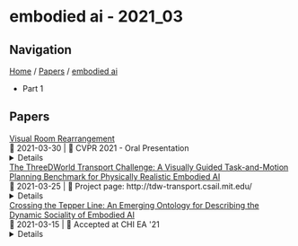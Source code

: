 # embodied ai - 2021_03

## Navigation

[Home](https://arxcompass.github.io) / [Papers](https://arxcompass.github.io/papers) / [embodied ai](https://arxcompass.github.io/papers/embodied_ai)

- Part 1

## Papers

<div class="paper-card">
    <div class="paper-title"><a href="http://arxiv.org/abs/2103.16544v1">Visual Room Rearrangement</a></div>
    <div class="paper-meta">
      📅 2021-03-30
      | 💬 CVPR 2021 - Oral Presentation
    </div>
    <details class="paper-abstract">
      There has been a significant recent progress in the field of Embodied AI with researchers developing models and algorithms enabling embodied agents to navigate and interact within completely unseen environments. In this paper, we propose a new dataset and baseline models for the task of Rearrangement. We particularly focus on the task of Room Rearrangement: an agent begins by exploring a room and recording objects' initial configurations. We then remove the agent and change the poses and states (e.g., open/closed) of some objects in the room. The agent must restore the initial configurations of all objects in the room. Our dataset, named RoomR, includes 6,000 distinct rearrangement settings involving 72 different object types in 120 scenes. Our experiments show that solving this challenging interactive task that involves navigation and object interaction is beyond the capabilities of the current state-of-the-art techniques for embodied tasks and we are still very far from achieving perfect performance on these types of tasks. The code and the dataset are available at: https://ai2thor.allenai.org/rearrangement
    </details>
</div>
<div class="paper-card">
    <div class="paper-title"><a href="http://arxiv.org/abs/2103.14025v1">The ThreeDWorld Transport Challenge: A Visually Guided Task-and-Motion Planning Benchmark for Physically Realistic Embodied AI</a></div>
    <div class="paper-meta">
      📅 2021-03-25
      | 💬 Project page: http://tdw-transport.csail.mit.edu/
    </div>
    <details class="paper-abstract">
      We introduce a visually-guided and physics-driven task-and-motion planning benchmark, which we call the ThreeDWorld Transport Challenge. In this challenge, an embodied agent equipped with two 9-DOF articulated arms is spawned randomly in a simulated physical home environment. The agent is required to find a small set of objects scattered around the house, pick them up, and transport them to a desired final location. We also position containers around the house that can be used as tools to assist with transporting objects efficiently. To complete the task, an embodied agent must plan a sequence of actions to change the state of a large number of objects in the face of realistic physical constraints. We build this benchmark challenge using the ThreeDWorld simulation: a virtual 3D environment where all objects respond to physics, and where can be controlled using fully physics-driven navigation and interaction API. We evaluate several existing agents on this benchmark. Experimental results suggest that: 1) a pure RL model struggles on this challenge; 2) hierarchical planning-based agents can transport some objects but still far from solving this task. We anticipate that this benchmark will empower researchers to develop more intelligent physics-driven robots for the physical world.
    </details>
</div>
<div class="paper-card">
    <div class="paper-title"><a href="http://arxiv.org/abs/2103.08079v1">Crossing the Tepper Line: An Emerging Ontology for Describing the Dynamic Sociality of Embodied AI</a></div>
    <div class="paper-meta">
      📅 2021-03-15
      | 💬 Accepted at CHI EA '21
    </div>
    <details class="paper-abstract">
      Artificial intelligences (AI) are increasingly being embodied and embedded in the world to carry out tasks and support decision-making with and for people. Robots, recommender systems, voice assistants, virtual humans - do these disparate types of embodied AI have something in common? Here we show how they can manifest as "socially embodied AI." We define this as the state that embodied AI "circumstantially" take on within interactive contexts when perceived as both social and agentic by people. We offer a working ontology that describes how embodied AI can dynamically transition into socially embodied AI. We propose an ontological heuristic for describing the threshold: the Tepper line. We reinforce our theoretical work with expert insights from a card sort workshop. We end with two case studies to illustrate the dynamic and contextual nature of this heuristic.
    </details>
</div>
